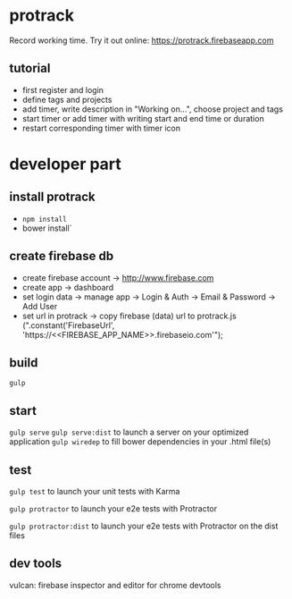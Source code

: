 # protrack
Record working time. Try it out online: https://protrack.firebaseapp.com

## tutorial
- first register and login
- define tags and projects
- add timer, write description in "Working on...", choose project and tags
- start timer or add timer with writing start and end time or duration 
- restart corresponding timer with timer icon

# developer part

## install protrack
- `npm install`
- bower install`

## create firebase db
- create firebase account -> http://www.firebase.com
- create app -> dashboard
- set login data -> manage app -> Login & Auth -> Email & Password -> Add User
- set url in protrack -> copy firebase (data) url to protrack.js (".constant('FirebaseUrl', 'https://<<FIREBASE_APP_NAME>>.firebaseio.com'");

## build
`gulp`

## start
`gulp serve`
`gulp serve:dist` to launch a server on your optimized application
`gulp wiredep`  to fill bower dependencies in your .html file(s)

## test
`gulp test` to launch your unit tests with Karma

`gulp protractor` to launch your e2e tests with Protractor

`gulp protractor:dist` to launch your e2e tests with Protractor on the dist files

## dev tools
vulcan: firebase inspector and editor for chrome devtools

